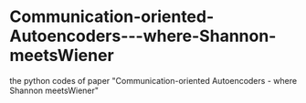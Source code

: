 # Communication-oriented-Autoencoders---where-Shannon-meetsWiener
the python codes of paper "Communication-oriented Autoencoders - where Shannon meetsWiener"
